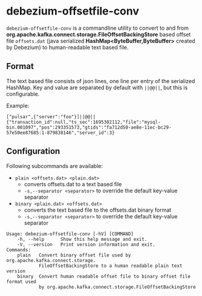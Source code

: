 # debezium-offsetfile-conv

`debezium-offsetfile-conv` is a commandline utility to convert to and from **org.apache.kafka.connect.storage.FileOffsetBackingStore** based offset file `offsets.dat` (java serialized **HashMap<ByteBuffer,ByteBuffer>** created by Debezium) to human-readable text based file.

## Format

The text based file consists of json lines, one line per entry of the serialized HashMap. Key and value are separated by default with `||@@||`, but this is configurable.

Example:
```
["pulsar",{"server":"foo"}]||@@||{"transaction_id":null,"ts_sec":1695302112,"file":"mysql-bin.001097","pos":293351573,"gtids":"fa712d50-ae8e-11ec-bc29-57e50ee87685:1-879838146","server_id":3}
```

## Configuration

Following subcommands are available:
* `plain <offsets.dat> <plain.dat>`
  * converts offsets.dat to a text based file
  * `-s,--separator <separator>` to override the default key-value separator
* `binary <plain.dat> <offsets.dat>`
  * converts the text based file to the offsets.dat binary format
  * `-s,--separator <separator>` to override the default key-value separator

```
Usage: debezium-offsetfile-conv [-hV] [COMMAND]
    -h, --help      Show this help message and exit.
    -V, --version   Print version information and exit.
Commands:
    plain   Convert binary offset file used by org.apache.kafka.connect.storage.
            FileOffsetBackingStore to a human readable plain text version
    binary  Convert human readable offset file to binary offset file format used
            by org.apache.kafka.connect.storage.FileOffsetBackingStore
```
